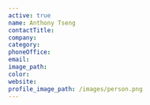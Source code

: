 ```yaml
---
active: true
name: Anthony Tseng
contactTitle:
company:
category:
phoneOffice:
email:
image_path:
color:
website:
profile_image_path: /images/person.png
---
```

